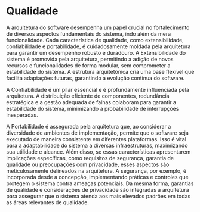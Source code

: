 # Qualidade

A arquitetura do software desempenha um papel crucial no fortalecimento de diversos aspectos fundamentais do sistema, indo além da mera funcionalidade. Cada característica de qualidade, como extensibilidade, confiabilidade e portabilidade, é cuidadosamente moldada pela arquitetura para garantir um desempenho robusto e duradouro.
A Extensibilidade do sistema é promovida pela arquitetura, permitindo a adição de novos recursos e funcionalidades de forma modular, sem comprometer a estabilidade do sistema. A estrutura arquitetônica cria uma base flexível que facilita adaptações futuras, garantindo a evolução contínua do software.

A Confiabilidade é um pilar essencial e é profundamente influenciada pela arquitetura. A distribuição eficiente de componentes, redundância estratégica e a gestão adequada de falhas colaboram para garantir a estabilidade do sistema, minimizando a probabilidade de interrupções inesperadas.

A Portabilidade é assegurada pela arquitetura que, ao considerar a diversidade de ambientes de implementação, permite que o software seja executado de maneira consistente em diferentes plataformas. Isso é vital para a adaptabilidade do sistema a diversas infraestruturas, maximizando sua utilidade e alcance.
Além disso, se essas características apresentarem implicações específicas, como requisitos de segurança, garantia de qualidade ou preocupações com privacidade, esses aspectos são meticulosamente delineados na arquitetura. A segurança, por exemplo, é incorporada desde a concepção, implementando práticas e controles que protegem o sistema contra ameaças potenciais. Da mesma forma, garantias de qualidade e considerações de privacidade são integradas à arquitetura para assegurar que o sistema atenda aos mais elevados padrões em todas as áreas relevantes de qualidade.
